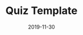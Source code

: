 ---
layout: inner
date: 2019-11-30
type: professional-project
position: right

title: 'Quiz Template'
year: '2019'
description: 'This is the first project I got assigned as freelance developer in upwork.com. For this job I had to develop an Unity template that enables the client to build quiz games easily and quickly. The project was developed and delivered in the agreed date.'
feaures: 
    - Scalable UI.
    - Easily create levels and categories
    - Google Play Cloud savings.
    - Localization.
    - Admob ads.
    - In-app purchases.
individual_contribution: ''
disclaimer: ''

tags: C#, Unity, Template
featured_image: '/img/posts/megaquiz.jpg'

website_url: ''
github_url: ''
features_url: ''
individual_contribution_url: ''
---